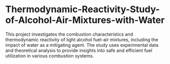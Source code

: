 # Thermodynamic-Reactivity-Study-of-Alcohol-Air-Mixtures-with-Water
This project investigates the combustion characteristics and thermodynamic reactivity of light alcohol fuel-air mixtures, including the impact of water as a mitigating agent. The study uses experimental data and theoretical analysis to provide insights into safe and efficient fuel utilization in various combustion systems.
